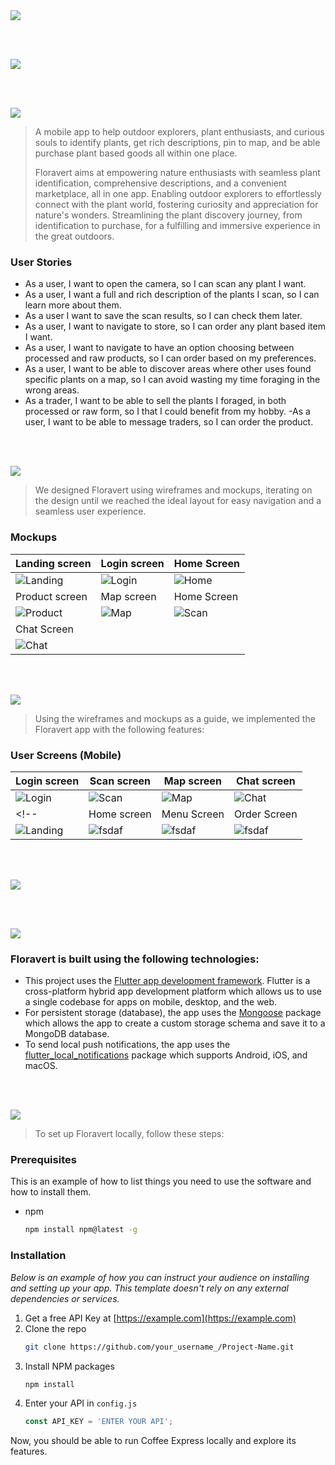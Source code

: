 <img src="./readme/title1.svg"/>

<br><br>

<img src="./readme/table_of_contet.svg">


<br><br>

<!-- project philosophy -->
<img src="./readme/title2.svg"/>

> A mobile app to help outdoor explorers, plant enthusiasts, and curious souls to identify plants, get rich descriptions, pin to map, and be able purchase plant based goods all within one place.
>
> Floravert aims at empowering nature enthusiasts with seamless plant identification, comprehensive descriptions, and a convenient marketplace, all in one app.
Enabling outdoor explorers to effortlessly connect with the plant world, fostering curiosity and appreciation for nature's wonders.
Streamlining the plant discovery journey, from identification to purchase, for a fulfilling and immersive experience in the great outdoors.

### User Stories
- As a user, I want to open the camera, so I can scan any plant I want.
- As a user, I want a full and rich description of the plants I scan, so I can learn more about them.
- As a user I want to save the scan results, so I can check them later.
- As a user, I want to navigate to store, so I can order any plant based item I want.
- As a user, I want to navigate to have an option choosing between processed and raw products, so I can order based on my preferences.
- As a user, I want to be able to discover areas where other uses found specific plants on a map, so I can avoid wasting my time foraging in the wrong areas.
- As a trader, I want to be able to sell the plants I foraged, in both processed or raw form, so I that I could benefit from my hobby.
-As a user, I want to be able to message traders, so I can order the product.

<br><br>

<!-- Prototyping -->
<img src="./readme/title3.svg"/>

> We designed Floravert using wireframes and mockups, iterating on the design until we reached the ideal layout for easy navigation and a seamless user experience.


### Mockups
| Landing screen  | Login screen  | Home Screen |
| ---| ---| ---|
| ![Landing](./readme/demo/landing.png) | ![Login](./readme/demo/Login.png) | ![Home](./readme/demo/home.png) |
| Product screen  | Map screen  | Home Screen |
| ![Product](./readme/demo/product.png) | ![Map](./readme/demo/map.png) | ![Scan](./readme/demo/scan.png) |
| Chat Screen |
| ![Chat](./readme/demo/chat.png) |

<br><br>

<!-- Implementation -->
<img src="./readme/title4.svg"/>

> Using the wireframes and mockups as a guide, we implemented the Floravert app with the following features:

### User Screens (Mobile)
| Login screen  | Scan screen | Map screen | Chat screen |
| ---| ---| ---| ---|
| ![Login](./readme/login.gif) | ![Scan](./readme/scan-1.gif) | ![Map](./readme/map.gif) | ![Chat](./readme/product.gif) |
<!-- | Home screen  | Menu Screen | Order Screen | Checkout Screen |
| ![Landing](https://placehold.co/900x1600) | ![fsdaf](https://placehold.co/900x1600) | ![fsdaf](https://placehold.co/900x1600) | ![fsdaf](https://placehold.co/900x1600) | -->


<br><br>

<img src="./readme/plant_net.svg">


<br><br>

<!-- Tech stack -->
<img src="./readme/title5.svg"/>

###  Floravert is built using the following technologies:

- This project uses the [Flutter app development framework](https://flutter.dev/). Flutter is a cross-platform hybrid app development platform which allows us to use a single codebase for apps on mobile, desktop, and the web.
- For persistent storage (database), the app uses the [Mongoose](https://mongoosejs.com/) package which allows the app to create a custom storage schema and save it to a MongoDB database.
- To send local push notifications, the app uses the [flutter_local_notifications](https://pub.dev/packages/flutter_local_notifications) package which supports Android, iOS, and macOS.

<br><br>

<!-- How to run -->
<img src="./readme/title6.svg"/>

> To set up Floravert locally, follow these steps:

### Prerequisites

This is an example of how to list things you need to use the software and how to install them.
* npm
  ```sh
  npm install npm@latest -g
  ```

### Installation

_Below is an example of how you can instruct your audience on installing and setting up your app. This template doesn't rely on any external dependencies or services._

1. Get a free API Key at [https://example.com](https://example.com)
2. Clone the repo
   ```sh
   git clone https://github.com/your_username_/Project-Name.git
   ```
3. Install NPM packages
   ```sh
   npm install
   ```
4. Enter your API in `config.js`
   ```js
   const API_KEY = 'ENTER YOUR API';
   ```

Now, you should be able to run Coffee Express locally and explore its features.